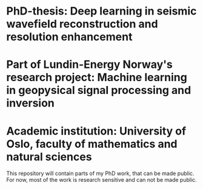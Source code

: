 # PhD-thesis: Deep learning in seismic wavefield reconstruction and resolution enhancement
# Part of Lundin-Energy Norway's research project: Machine learning in geopysical signal processing and inversion 
# Academic institution: University of Oslo, faculty of mathematics and natural sciences

This repository will contain parts of my PhD work, that can be made public. For now, most of the work is research sensitive and can not be made public. 

